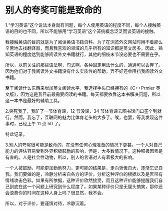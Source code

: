 # 别人的夸奖可能是致命的

1.“学习英语”这个说法本身就有问题，每个人使用英语的程度不同，每个人接触英语的目的也不同，所以不能够用“学习英语”这个笼统概念泛泛而谈英语的接触。

我接触英语的目的就是为了阅读英语书籍资料，为了在浏览外文网站时用不着那么辛苦地去找翻译器，而且我喜欢的领域的几乎所有的知识都是英文居多，因此，熟知英语的程度达到能够阅读外文书籍就行，其他的细枝末节没必要也不需要在乎。

所以，以前关注的那些语法啊，句式啊，各种固定用法什么的，通通可以丢弃了。因为他们对于我阅读外文书籍没有什么实质性的帮助，弄不好还会阻挡我阅读外文书籍。

至于阅读什么东西来增加英文阅读水平，我选择手头已经拥有的《C++Prmier 英文版》，因为这是我目前最需要阅读的书籍。每天都要依靠这本书解决问题，所以这一本书是最好的辅助工具。

2.笑死我了，我旷了一节体育课，12 节没课，34 节体育课去图书馆门口签个到就行。然而，我忘了，互联网的魅力比体育老头的大多了。唉，也罢，等我发现这件事时，已经上午 11 点 50 了。

特此记录。

3.别人的夸奖很可能是致命的，在没有任何心理准备的情况下更甚。一个人对自己能力的评估容易受到外界积极鼓励的影响，但是，大多数情况下，这种积极因素是有害的。人是社会性动物，所以，别人的言语对人有着极大的影响。

一个人被鼓励，可能更加勤勉努力，更可能的结果是，走向骄傲自大，逐渐忘记自我。我们要做的是，冷静分析来自各方的评价，分析这种评价的根据以及是否带有情绪攻击色彩。如果有所依据，这种评价欣然接受，而且这种评价能够提醒我们自己到底在这一个问题上研究到什么程度了。如果某种评价只是无厘头搞笑，那你还会浪费你的时间在这种人身上吗？很显然，我不会。

所以，对于评价，要谨慎对待，冷静沉着。
